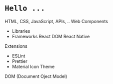 <code><h1>Hello ... </h1></code>

HTML, CSS, JavaScript, APIs, ..
<ice-grid></ice-grid>
Web Components
- Libraries
- Frameworks
React DOM
React Native

Extensions
- ESLint
- Prettier
- Material Icon Theme

DOM (Document Oject Model)